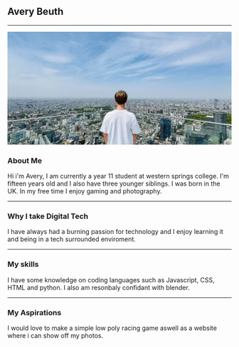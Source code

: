 ## Avery Beuth
-----
<img src="IMG_5786.jpg" alt="banner"> 

### About Me
Hi i'm Avery, I am currently a year 11 student at western springs college. I'm fifteen years old and I also have three younger siblings.
I was born in the UK. In my free time I enjoy gaming and photography.

-------
### Why I take Digital Tech
I have always had a burning passion for technology and I enjoy learning it and being in a tech surrounded enviroment.

------
### My skills
I have some knowledge on coding languages such as Javascript, CSS, HTML and python. I also am resonbaly confidant with blender.

------
### My Aspirations
I would love to make a simple low poly racing game aswell as a website where i can show off my photos.
